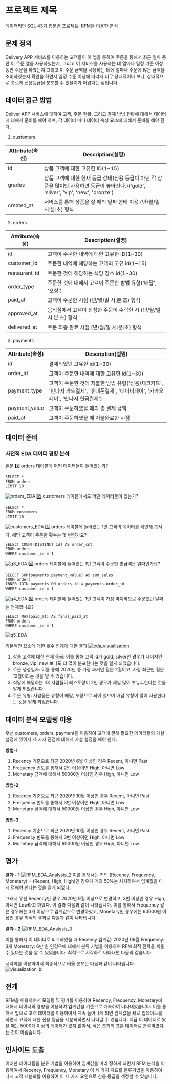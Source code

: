 # 프로젝트 제목
데이터리안 SQL 43기 입문반 프로젝트: RFM을 이용한 분석

## 문제 정의
Delivery APP 서비스를 이용하는 고객들이 이 앱을 통하여 주문을 통해서 최근 얼마 동안 이 주문 앱을 사용하였는지, 그리고 이 서비스를 사용하는 데 얼마나 일정 기준 이상동안 주문을 하였는지 그리고 이 주문 금액을 사용하는 데에 얼마나 주문에 많은 금액을 소비하였는지 확인을 하면서 일정 수준 이상에 따라서 너무 상대적이다 보니, 상대적으로 고르게 신용등급을 분포할 수 있을지가 어렵다는 점입니다.

## 데이터 접근 방법
Deliver APP 서비스에 대하여 고객, 주문 현황, 그리고 결제 방법 현황에 대해서 데이터에 대해서 준비를 해야 하며, 각 데이터 마다 데이터 속성 요소에 대해서 준비를 해야 된다.

1. customers

|Attribute(속성)|Description(설명)|
|---------------|-----------------|
|id|상품 고객에 대한 고유한 ID(1~15)|
|grades|상품 고객에 대한 현재 등급 상태(신용 등급이 아닌 각 상품을 많이만 사용하면 등급이 높아진다.)('gold', 'silver', 'vip', 'new', 'bronze')|
|created_at|서비스를 통해 상품을 살 때의 날짜 형태 이용 (년/월/일 시:분:초) 형식|
2. orders

|Attribute(속성)|Description(설명)|
|---------------|-----------------|
|id|고객이 주문한 내역에 대한 고유한 ID(1~30)|
|customer_id|주문한 내역에 해당하는 고객의 고유 id(1~15)|
|restaurant_id|주문한 것에 해당하는 식당 장소 id(1~30)|
|order_type|주문한 것에 대해서 고객이 주문한 방법 유형('배달', '포장')|
|paid_at|고객이 주문한 시점 (년/월/일 시:분:초) 형식|
|approved_at|음식점에서 고객이 신청한 주문이 수락한 시 (년/월/일 시:분:초) 형식|
|delivered_at|주문 최종 완료 시점 (년/월/일 시:분:초) 형식|

3. payments

|Attribute(속성)|Description(설명)|
|---------------|-----------------|
|id|결제되었던 고유한 id(1~30)|
|order_id|고객이 주문한 내역에 대한 고유한 id(1~30)|
|payment_type|고객이 주문한 것에 지불한 방법 유형('신용/체크카드', '만나서 카드결제', '휴대폰결제', '네이버페이', '카카오페이', '만나서 현금결제')|
|payment_value|고객이 주문하였을 때의 총 결제 금액|
|paid_at|고객이 주문하였을 때 지불완료한 시점|

## 데이터 준비

### 사전적 EDA 데이터 경향 분석
질문
:one: orders 테이블에 어떤 데이터들이 들어있는가?
```
SELECT *
FROM orders
LIMIT 10
```
![orders_EDA](https://github.com/H-Software224/datarian_sql_beginner_project/blob/main/images/orders_10.png)
:two: customers 테이블에서도 어떤 데이터들이 있는가?
```
SELECT *
FROM customers
LIMIT 10
```
![customers_EDA](https://github.com/H-Software224/datarian_sql_beginner_project/blob/main/images/customers_10.png)
:three: orders 테이블에 들어있는 1인 고객의 데이터를 확인해 봅시다.  해당 고객이 주문한 횟수는 몇 번인가요?
```
SELECT COUNT(DISTINCT id) AS order_cnt
FROM orders
WHERE customer_id = 1
```
![q3_EDA](https://github.com/H-Software224/datarian_sql_beginner_project/blob/main/images/q3_eda.png)
:four: orders 테이블에 들어있는 1인 고객이 주문한 총금액은 얼마인가요?
```
SELECT SUM(payments.payment_value) AS sum_sales
FROM orders
INNER JOIN payments ON orders.id = payments.order_id
WHERE customer_id = 1
```
![q4_EDA](https://github.com/H-Software224/datarian_sql_beginner_project/blob/main/images/q4_eda.png)
:five: orders 테이블에 들어있는 1인 고객이 가장 마지막으로 주문했던 날짜는 언제였나요?
```
SELECT MAX(paid_at) AS final_paid_at
FROM orders
WHERE customer_id = 1
```
![q5_EDA](https://github.com/H-Software224/datarian_sql_beginner_project/blob/main/images/q5_eda.png)

기본적인 요소에 대한 횟수 집계에 대한 결과
![eda_visualization](https://github.com/H-Software224/datarian_sql_beginner_project/blob/main/images/eda_result_1.png)
1. 상품 고객에 대한 현재 등급: 이를 통해 고객 id가 gold, silver인 경우가 나머지인 bronze, vip, new 보다도 더 많이 분포한다는 것을 알게 되었습니다. <br>
2. 주문 생성일자: 이를 통해 2020년 중 가장 과거인 월은 2월이고, 가장 최근인 월은 12월이라는 것을 알 수 있습니다.
3. 식당에 해당하는 ID: 사람들이 레스토랑이 2인 경우가 제일 많이 부뉴ㅗ한다는 것을 알게 되었습니다.
4. 주문 유형: 사람들은 유형이 배달, 포장으로 되어 있으며 배달 유형이 많이 사용한다는 것을 알게 되었습니다.

## 데이터 분석 모델링 이용
우선 customers, orders, payment을 이용하여 고객에 관해 필요한 데이터들의 
가설 설정에 있어서 세 가지 관점에 대해서 가설 설정을 해야 한다.

**방법-1**
1. Recency 기준으로 최근 2020년 6월 이상인 경우 Recent, 아니면 Past
2. Frequency 빈도를 통해서 2번 이상이면 High, 아니면 Low
3. Monetary 금액에 대해서 50000원 이상인 경우 High, 아니면 Low

**방법-2**
1. Recency 기준으로 최근 2020년 10월 이상인 경우 Recent, 아니면 Past
2. Frequency 빈도를 통해서 3번 이상이면 High, 아니면 Low
3. Monetary 금액에 대해서 50000원 이상인 경우 High, 아니면 Low

**방법-3**
1. Recency 기준으로 최근 2020년 10월 이상인 경우 Recent, 아니면 Past
2. Frequency 빈도를 통해서 3번 이상이면 High, 아니면 Low
3. Monetary 금액에 대해서 60000원 이상인 경우 High, 아니면 Low

## 평가

**결과 - 1**
![RFM_EDA_Analysis_2](https://github.com/H-Software224/datarian_sql_beginner_project/blob/main/images/rfm_result_2.png)
이를 통해서는 거의 (Recency, Frequency, Monetary) = (Recent, High, High)인 경우가 거의 50%는 차지하여서 임계값을 다시 정해야 한다는 것을 알게 되었다.

그래서 우선 Recency인 경우 2020년 9월 이상으로 변경하고, 3번 이상인 경우 High, 아니면 Low라고 하였다. 이 결과 다음과 같이 나타냅니다.
이를 통해서 Frequency 같은 경우에는 3개 이상으로 임계값으로 변경하였고, Monetary인 경우에는 60000원 이상인 경우 최적의 결과로 다음과 같이 나타냅니다.

**결과 - 2**
![RFM_EDA_Analysis_3](https://github.com/H-Software224/datarian_sql_beginner_project/blob/main/images/rfm_result_3.png)

이를 통해서 이 데이터로 비교하였을 때 Recency 임계값: 2020년 09월 Frequency: 3개 Monetary: 6만 원 인경우에 대해서 분류 기법을 이용하여 RFM 최적 전략을 세울 수 있다는 것을 알 수 있었습니다.
최적으로 시각화로 나타내면 다음과 같습니다.

시각화를 이용하여서 최종적으로 비율 분포는 다음과 같이 나타냅니다.
![visualization_bi](https://github.com/H-Software224/datarian_sql_beginner_project/blob/main/images/rfm_visualization.png)

## 전개
RFM을 이용하여서 모델링 및 평가를 이용하여 Recency, Frequency, Monetary에 대해서 데이터의 경향을 이용하여 임계값을 기준으로 예측하여 나타내었습니다. 이를 통해서 앞으로 고객 데이터를 이용하여서 계속 늘어나게 되면 임계값을 새로 업데이트를 하면서 고객에 대한 신용 등급을 세분화하면서 나타낼 수 있습니다. 지금 이 데이터로 봤을 때는 5000개 이상의 데이터가 있지 않아서, 작은 크기의 표본 데이터로 분석하였다는 것이 아쉽습니다.

## 인사이트 도출
이러한 데이터들을 분류 기법을 이용하여 임계값을 미리 정하게 되면서 RFM 분석을 이용하여서 Recency, Frequency, Monetary 이 세  가지 지표를 분류기법을 이용하여 다시 고객 세분화를 이용하여 이 세 가지 요인으로 신용 등급을 책정할 수 있습니다.
